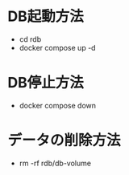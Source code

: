# DB起動方法
- cd rdb
- docker compose up -d

# DB停止方法
- docker compose down

# データの削除方法
- rm -rf rdb/db-volume